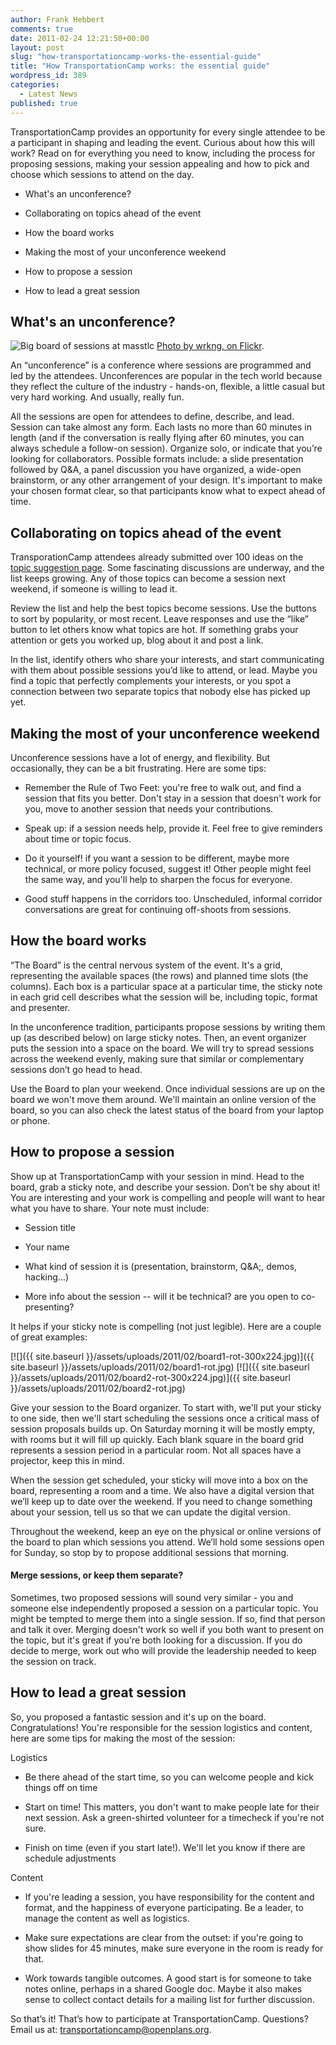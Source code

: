 ```yaml
---
author: Frank Hebbert
comments: true
date: 2011-02-24 12:21:50+00:00
layout: post
slug: "how-transportationcamp-works-the-essential-guide"
title: "How TransportationCamp works: the essential guide"
wordpress_id: 389
categories:
  - Latest News
published: true
---
```


TransportationCamp provides an opportunity for every single attendee to be a participant in shaping and leading the event.  Curious about how this will work? Read on for everything you need to know, including the process for proposing sessions, making your session appealing and how to pick and choose which sessions to attend on the day.





  * What's an unconference?


  * Collaborating on topics ahead of the event


  * How the board works


  * Making the most of your unconference weekend


  * How to propose a session


  * How to lead a great session



## What's an unconference?


![Big board of sessions at masstlc](http://farm2.static.flickr.com/1154/5099641006_fecd8f462c.jpg)
[Photo by wrkng, on Flickr](http://www.flickr.com/photos/wrkng/5099641006/).

An “unconference” is a conference where sessions are programmed and led by the attendees. Unconferences are popular in the tech world because they reflect the culture of the industry - hands-on, flexible, a little casual but very hard working. And usually, really fun.

All the sessions are open for attendees to define, describe, and lead. Session can take almost any form. Each lasts no more than 60 minutes in length (and if the conversation is really flying after 60 minutes, you can always schedule a follow-on session). Organize solo, or indicate that you’re looking for collaborators. Possible formats include: a slide presentation followed by Q&A, a panel discussion you have organized, a wide-open brainstorm, or any other arrangement of your design. It's important to make your chosen format clear, so that participants know what to expect ahead of time. <!-- more -->



## Collaborating on topics ahead of the event


TransporationCamp attendees already submitted over 100 ideas on the [topic suggestion page](http://transportationcamp.org/topics/). Some fascinating discussions are underway, and the list keeps growing. Any of those topics can become a session next weekend, if someone is willing to lead it.

Review the list and help the best topics become sessions. Use the buttons to sort by popularity, or most recent. Leave responses and use the “like” button to let others know what topics are hot. If something grabs your attention or gets you worked up, blog about it and post a link.

In the list, identify others who share your interests, and start communicating with them about possible sessions you’d like to attend, or lead. Maybe you find a topic that perfectly complements your interests, or you spot a connection between two separate topics that nobody else has picked up yet.



## Making the most of your unconference weekend


Unconference sessions have a lot of energy, and flexibility. But occasionally, they can be a bit frustrating. Here are some tips:




  * Remember the Rule of Two Feet: you're free to walk out, and find a session that fits you better. Don't stay in a session that doesn't work for you, move to another session that needs your contributions.


  * Speak up: if a session needs help, provide it. Feel free to give reminders about time or topic focus.


  * Do it yourself! if you want a session to be different, maybe more technical, or more policy focused, suggest it! Other people might feel the same way, and you'll help to sharpen the focus for everyone.


  * Good stuff happens in the corridors too. Unscheduled, informal corridor conversations are great for continuing off-shoots from sessions.









## How the board works


“The Board” is the central nervous system of the event. It's a grid, representing the available spaces (the rows) and planned time slots (the columns). Each box is a particular space at a particular time, the sticky note in each grid cell describes what the session will be, including topic, format and presenter.

In the unconference tradition, participants propose sessions by writing them up (as described below) on large sticky notes. Then, an event organizer puts the session into a space on the board. We will try to spread sessions across the weekend evenly, making sure that similar or complementary sessions don’t go head to head.

Use the Board to plan your weekend. Once individual sessions are up on the board we won't move them around.  We'll maintain an online version of the board, so you can also check the latest status of the board from your laptop or phone.



## How to propose a session


Show up at TransportationCamp with your session in mind. Head to the board, grab a sticky note, and describe your session. Don’t be shy about it!  You are interesting and your work is compelling and people will want to hear what you have to share. Your note must include:




  * Session title


  * Your name


  * What kind of session it is (presentation, brainstorm, Q&A;, demos, hacking...)


  * More info about the session -- will it be technical? are you open to co-presenting?



It helps if your sticky note is compelling (not just legible). Here are a couple of great examples:

[![]({{ site.baseurl }}/assets/uploads/2011/02/board1-rot-300x224.jpg)]({{ site.baseurl }}/assets/uploads/2011/02/board1-rot.jpg) [![]({{ site.baseurl }}/assets/uploads/2011/02/board2-rot-300x224.jpg)]({{ site.baseurl }}/assets/uploads/2011/02/board2-rot.jpg)

Give your session to the Board organizer. To start with, we'll put your sticky to one side, then we'll start scheduling the sessions once a critical mass of session proposals builds up. On Saturday morning it will be mostly empty, with rooms but it will fill up quickly. Each blank square in the board grid represents a session period in a particular room. Not all spaces have a projector, keep this in mind.

When the session get scheduled, your sticky will move into a box on the board, representing a room and a time. We also have a digital version that we’ll keep up to date over the weekend. If you need to change something about your session, tell us so that we can update the digital version.

Throughout the weekend, keep an eye on the physical or online versions of the board to plan which sessions you attend. We’ll hold some sessions open for Sunday, so stop by to propose additional sessions that morning.



#### Merge sessions, or keep them separate?


Sometimes, two proposed sessions will sound very similar - you and someone else independently proposed a session on a particular topic. You might be tempted to merge them into a single session. If so, find that person and talk it over. Merging doesn't work so well if you both want to present on the topic, but it's great if you're both looking for a discussion. If you do decide to merge, work out who will provide the leadership needed to keep the session on track.



## How to lead a great session


So, you proposed a fantastic session and it's up on the board. Congratulations! You're responsible for the session logistics and content, here are some tips for making the most of the session:

Logistics




  * Be there ahead of the start time, so you can welcome people and kick things off on time


  * Start on time! This matters, you don't want to make people late for their next session. Ask a green-shirted volunteer for a timecheck if you're not sure.


  * Finish on time (even if you start late!). We'll let you know if there are schedule adjustments



Content


  * If you're leading a session, you have responsibility for the content and format, and the happiness of everyone participating. Be a leader, to manage the content as well as logistics.


  * Make sure expectations are clear from the outset: if you're going to show slides for 45 minutes, make sure everyone in the room is ready for that.


  * Work towards tangible outcomes. A good start is for someone to take notes online, perhaps in a shared Google doc. Maybe it also makes sense to collect contact details for a mailing list for further discussion.





So that’s it! That’s how to participate at TransportationCamp. Questions? Email us at:  transportationcamp@openplans.org.